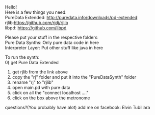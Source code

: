 Hello!  
Here is a few things you need:  
PureData Extended: http://puredata.info/downloads/pd-extended  
rjlib:https://github.com/rjdj/rjlib  
libpd: https://github.com/libpd  
  
Please put your stuff in the respective folders:  
Pure Data Synths: Only pure data code in here  
Interpreter Layer: Put other stuff like java in here  

To run the synth:  
0) get Pure Data Extended  
1) get rjlib from the link above  
2) copy the "rj" folder and put it into the "PureDataSynth" folder  
3) rename "rj" to "rjlib"  
4) open main.pd with pure data  
5) click on all the "connect localhost ...."   
6) click on the box above the metronome  
   
questions?(You probably have alot) add me on facebook: Elvin Tubillara